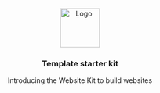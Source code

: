 <br/>
<p align="center">
  <a href="#">
    <img src="" alt="Logo" width="80" height="80">
  </a>

  <h3 align="center">Template starter kit</h3>

  <p align="center">
    Introducing the Website Kit to build websites
<br/>
